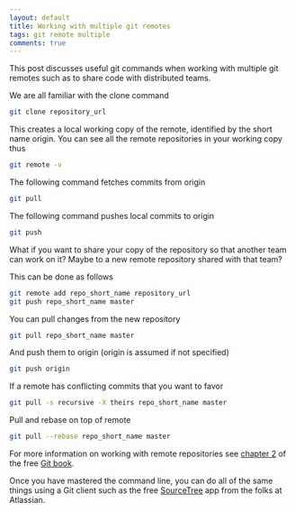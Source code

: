 ```yaml
---
layout: default
title: Working with multiple git remotes
tags: git remote multiple
comments: true
---
```


This post discusses useful git commands when working with multiple git remotes such as to share code with distributed teams.

We are all familiar with the clone command

```bash
git clone repository_url
```

This creates a local working copy of the remote, identified by the short name origin. You can see all the remote repositories in your working copy thus

```bash
git remote -v
```

The following command fetches commits from origin

```bash
git pull
```

The following command pushes local commits to origin

```bash
git push
```

What if you want to share your copy of the repository so that another team can work on it? Maybe to a new remote repository shared with that team?

This can be done as follows

```bash
git remote add repo_short_name repository_url
git push repo_short_name master
```

You can pull changes from the new repository

```bash
git pull repo_short_name master
```

And push them to origin (origin is assumed if not specified)

```bash
git push origin
```

If a remote has conflicting commits that you want to favor

```bash
git pull -s recursive -X theirs repo_short_name master
```

Pull and rebase on top of remote

```bash
git pull --rebase repo_short_name master
```

For more information on working with remote repositories see [chapter 2](https://git-scm.com/book/ch2-5.html) of the free [Git book](https://git-scm.com/book).

Once you have mastered the command line, you can do all of the same things using a Git client such as the free [SourceTree](https://www.sourcetreeapp.com/) app from the folks at Atlassian.
